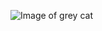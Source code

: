 ![Image of grey cat](https://ichef.bbci.co.uk/news/976/cpsprodpb/12A9B/production/_111434467_gettyimages-1143489763.jpg)
